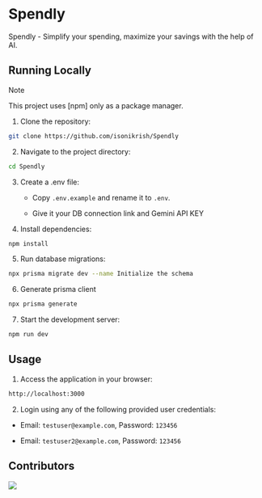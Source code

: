 # Spendly

Spendly - Simplify your spending, maximize your savings with the help of AI.

## Running Locally

> [!NOTE]  
> This project uses [npm] only as a package manager.

1. Clone the repository:

```bash
git clone https://github.com/isonikrish/Spendly
```

2. Navigate to the project directory:

```bash
cd Spendly
```

3. Create a .env file:

   - Copy `.env.example` and rename it to `.env`.

   - Give it your DB connection link and Gemini API KEY

4. Install dependencies:

```bash
npm install
```

5. Run database migrations:

```bash
npx prisma migrate dev --name Initialize the schema
```

6. Generate prisma client

```bash
npx prisma generate
```

7. Start the development server:

```bash
npm run dev
```

## Usage

1. Access the application in your browser:

```bash
http://localhost:3000
```

2. Login using any of the following provided user credentials:

- Email: `testuser@example.com`, Password: `123456`

- Email: `testuser2@example.com`, Password: `123456`

## Contributors

<a href="https://github.com/isonikrish/Spendly/graphs/contributors">
  <img src="https://contrib.rocks/image?repo=isonikrish/Spendly" />
</a>
